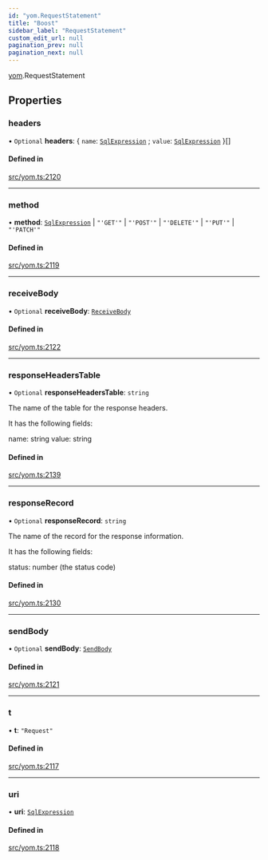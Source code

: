 ```yaml
---
id: "yom.RequestStatement"
title: "Boost"
sidebar_label: "RequestStatement"
custom_edit_url: null
pagination_prev: null
pagination_next: null
---
```


[yom](../namespaces/yom.md).RequestStatement

## Properties

### headers

• `Optional` **headers**: { `name`: [`SqlExpression`](../namespaces/yom.md#sqlexpression) ; `value`: [`SqlExpression`](../namespaces/yom.md#sqlexpression)  }[]

#### Defined in

[src/yom.ts:2120](https://github.com/yolmio/boost/blob/5cada48/src/yom.ts#L2120)

___

### method

• **method**: [`SqlExpression`](../namespaces/yom.md#sqlexpression) \| ``"'GET'"`` \| ``"'POST'"`` \| ``"'DELETE'"`` \| ``"'PUT'"`` \| ``"'PATCH'"``

#### Defined in

[src/yom.ts:2119](https://github.com/yolmio/boost/blob/5cada48/src/yom.ts#L2119)

___

### receiveBody

• `Optional` **receiveBody**: [`ReceiveBody`](../namespaces/yom.md#receivebody)

#### Defined in

[src/yom.ts:2122](https://github.com/yolmio/boost/blob/5cada48/src/yom.ts#L2122)

___

### responseHeadersTable

• `Optional` **responseHeadersTable**: `string`

The name of the table for the response headers.

It has the following fields:

name: string
value: string

#### Defined in

[src/yom.ts:2139](https://github.com/yolmio/boost/blob/5cada48/src/yom.ts#L2139)

___

### responseRecord

• `Optional` **responseRecord**: `string`

The name of the record for the response information.

It has the following fields:

status: number (the status code)

#### Defined in

[src/yom.ts:2130](https://github.com/yolmio/boost/blob/5cada48/src/yom.ts#L2130)

___

### sendBody

• `Optional` **sendBody**: [`SendBody`](../namespaces/yom.md#sendbody)

#### Defined in

[src/yom.ts:2121](https://github.com/yolmio/boost/blob/5cada48/src/yom.ts#L2121)

___

### t

• **t**: ``"Request"``

#### Defined in

[src/yom.ts:2117](https://github.com/yolmio/boost/blob/5cada48/src/yom.ts#L2117)

___

### uri

• **uri**: [`SqlExpression`](../namespaces/yom.md#sqlexpression)

#### Defined in

[src/yom.ts:2118](https://github.com/yolmio/boost/blob/5cada48/src/yom.ts#L2118)
